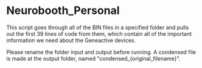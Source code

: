 # Neurobooth_Personal

This script goes through all of the BIN files in a specified folder and pulls out the first 39 lines of code from them, 
which contain all of the important information we need about the Geneactive devices. 

Please rename the folder input and output before running. A condensed file is made at the output folder,
named "condensed_{original_filename}".
